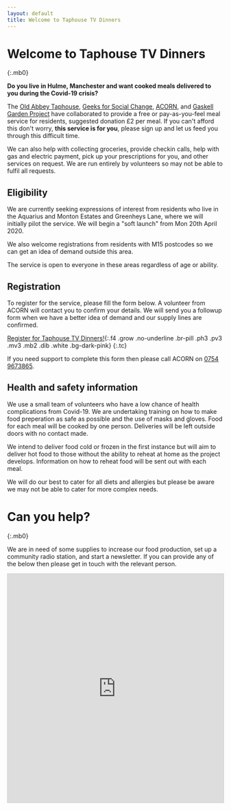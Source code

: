 ```yaml
---
layout: default
title: Welcome to Taphouse TV Dinners
---
```


# Welcome to Taphouse TV Dinners

{:.mb0}

**Do you live in Hulme, Manchester and want cooked meals delivered to you during the Covid-19 crisis?**

The [Old Abbey Taphouse](http://theoldabbeytaphouse.co.uk/), [Geeks for Social Change](http://gfsc.studio/), [ACORN](https://acorntheunion.org.uk/), and [Gaskell Garden Project](https://gaskellgardenproject.co.uk/) have collaborated to provide a free or pay-as-you-feel meal service for residents, suggested donation £2 per meal. If you can't afford this don't worry, **this service is for you**, please sign up and let us feed you through this difficult time.

We can also help with collecting groceries, provide checkin calls, help with gas and electric payment, pick up your prescriptions for you, and other services on request. We are run entirely by volunteers so may not be able to fulfil all requests.

## Eligibility

We are currently seeking expressions of interest from residents who live in the Aquarius and Monton Estates and Greenheys Lane, where we will initially pilot the service. We will begin a "soft launch" from Mon 20th April 2020.

We also welcome registrations from residents with M15 postcodes so we can get an idea of demand outside this area.

The service is open to everyone in these areas regardless of age or ability.

## Registration

To register for the service, please fill the form below. A volunteer from ACORN will contact you to confirm your details. We will send you a followup form when we have a better idea of demand and our supply lines are confirmed.

[Register for Taphouse TV Dinners!](https://airtable.com/shr011U0OscveCvHl){:.f4 .grow .no-underline .br-pill .ph3 .pv3 .mv3 .mb2 .dib .white .bg-dark-pink}
{:.tc}

If you need support to complete this form then please call ACORN on [0754 9673865](tel:07549673865).

## Health and safety information

We use a small team of volunteers who have a low chance of health complications from Covid-19. We are undertaking training on how to make food preperation as safe as possible and the use of masks and gloves. Food for each meal will be cooked by one person. Deliveries will be left outside doors with no contact made.

We intend to deliver food cold or frozen in the first instance but will aim to deliver hot food to those without the ability to reheat at home as the project develops. Information on how to reheat food will be sent out with each meal.

We will do our best to cater for all diets and allergies but please be aware we may not be able to cater for more complex needs.


# Can you help?

{:.mb0}

We are in need of some supplies to increase our food production, set up a community radio station, and start a newsletter. If you can provide any of the below then please get in touch with the relevant person.

<iframe class="airtable-embed" src="https://airtable.com/embed/shrpBXhasbybORfX2?backgroundColor=cyan&viewControls=on" frameborder="0" onmousewheel="" width="100%" height="533" style="background: transparent; border: 1px solid #ccc;"></iframe>

<div id="wishlistTable"></div>

